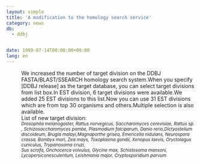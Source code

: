 ```yaml
---
layout: simple
title: 'A modification to the homology search service'
category: news
db:
  - ddbj


date: 1999-07-14T00:00:00+09:00
lang: en
---
```


<html>
<dd>We increased the number of target division on the DDBJ FASTA/BLAST/SSEARCH homology search system.When you specify [DDBJ release] as the target database, you can select target divisions from list box.In EST division, 6 target divisions were available.We added 25 EST divisions to this list.Now you can use 31 EST divisions which are from top 30 organisms and others.Multiple selection is also available.<br>
<dd>List of new target division:<br>
<dd><small><i>Drosophila melanogaster, Rattus norvegicus, Saccharomyces cerevisiae, Rattus sp. , Schizosaccharomyces pombe, Plasmodium falciparum, Danio rerio,Dictyostelium discoideum, Brugia malayi,Magnaporthe grisea, Emericella nidulans, Neurospora crassa, Bombyx mori, Zea mays, Toxoplasma gondii, Xenopus laevis, Oryctolagus cuniculus, Trypanosoma cruzi,<br>Sus scrofa, Onchocerca volvulus, Glycine max, Schistosoma mansoni, Lycopersiconesculentum, Leishmania major, Cryptosporidium parvum</i></small></dd>
</dd>
</dd>
</html>
